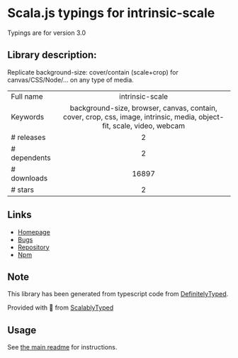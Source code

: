 
# Scala.js typings for intrinsic-scale

Typings are for version 3.0

## Library description:
Replicate background-size: cover/contain (scale+crop) for canvas/CSS/Node/… on any type of media.

|                    |                 |
| ------------------ | :-------------: |
| Full name          | intrinsic-scale |
| Keywords           | background-size, browser, canvas, contain, cover, crop, css, image, intrinsic, media, object-fit, scale, video, webcam |
| # releases         | 2 |
| # dependents       | 2 |
| # downloads        | 16897 |
| # stars            | 2 |

## Links
- [Homepage](https://github.com/fregante/intrinsic-scale#readme)
- [Bugs](https://github.com/fregante/intrinsic-scale/issues)
- [Repository](https://github.com/fregante/intrinsic-scale)
- [Npm](https://www.npmjs.com/package/intrinsic-scale)
    


## Note
This library has been generated from typescript code from [DefinitelyTyped](https://definitelytyped.org).

Provided with :purple_heart: from [ScalablyTyped](https://github.com/oyvindberg/ScalablyTyped)

## Usage
See [the main readme](../../readme.md) for instructions.


